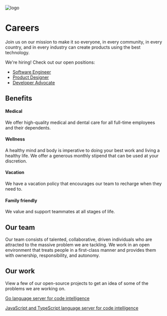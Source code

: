 ![logo](https://sourcegraph.com/.assets/img/sourcegraph-light-head-logo.svg)

# Careers

Join us on our mission to make it so everyone, in every community, in every country, and in every industry can create products using the best technology.

We're hiring! Check out our open positions:

- [Software Engineer](job-descriptions/software-engineer.md)
- [Product Designer](job-descriptions/product-designer.md)
- [Developer Advocate](job-descriptions/developer-advocate.md)

## Benefits

#### Medical

We offer high-quality medical and dental care for all full-time employees and their dependents.

#### Wellness

A healthy mind and body is imperative to doing your best work and living a healthy life. We offer a generous monthly stipend that can be used at your discretion.

#### Vacation

We have a vacation policy that encourages our team to recharge when they need to.

#### Family friendly

We value and support teammates at all stages of life.

## Our team

Our team consists of talented, collaborative, driven individuals who are attracted to the massive problem we are tackling. We work in an open environment that treats people in a first-class manner and provides them with ownership, responsibility, and autonomy.

## Our work

View a few of our open-source projects to get an idea of some of the problems we are working on.

[Go language server for code intelligence](https://github.com/sourcegraph/go-langserver)

[JavaScript and TypeScript language server for code intelligence](https://github.com/sourcegraph/javascript-typescript-langserver)
